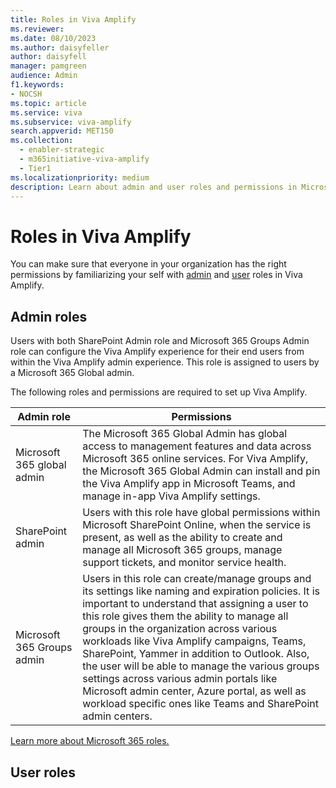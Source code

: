 ```yaml
---
title: Roles in Viva Amplify
ms.reviewer:
ms.date: 08/10/2023
ms.author: daisyfeller
author: daisyfell
manager: pamgreen
audience: Admin
f1.keywords:
- NOCSH
ms.topic: article
ms.service: viva
ms.subservice: viva-amplify
search.appverid: MET150
ms.collection:
  - enabler-strategic
  - m365initiative-viva-amplify
  - Tier1
ms.localizationpriority: medium
description: Learn about admin and user roles and permissions in Microsoft Viva Amplify.
---
```

# Roles in Viva Amplify

You can make sure that everyone in your organization has the right permissions by familiarizing your self with [admin](#admin-roles) and [user](#user-roles) roles in Viva Amplify.
  
## Admin roles

Users with both SharePoint Admin role and Microsoft 365 Groups Admin role can configure the Viva Amplify experience for their end users from within the Viva Amplify admin experience. This role is assigned to users by a Microsoft 365 Global admin.  

The following roles and permissions are required to set up Viva Amplify.

|Admin role |Permissions |
|-----------|------------|
|Microsoft 365 global admin |The Microsoft 365 Global Admin has global access to management features and data across Microsoft 365 online services. For Viva Amplify, the Microsoft 365 Global Admin can install and pin the Viva Amplify app in Microsoft Teams, and manage in-app Viva Amplify settings. |
|SharePoint admin |Users with this role have global permissions within Microsoft SharePoint Online, when the service is present, as well as the ability to create and manage all Microsoft 365 groups, manage support tickets, and monitor service health. |
|Microsoft 365 Groups admin |Users in this role can create/manage groups and its settings like naming and expiration policies. It is important to understand that assigning a user to this role gives them the ability to manage all groups in the organization across various workloads like Viva Amplify campaigns, Teams, SharePoint, Yammer in addition to Outlook. Also, the user will be able to manage the various groups settings across various admin portals like Microsoft admin center, Azure portal, as well as workload specific ones like Teams and SharePoint admin centers.

[Learn more about Microsoft 365 roles.](/azure/active-directory/roles/permissions-reference)

## User roles

